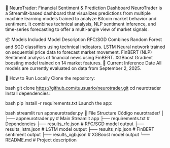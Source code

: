 🧠 NeuroTrader: Financial Sentiment & Prediction Dashboard
NeuroTrader is a Streamlit-based dashboard that visualizes predictions from multiple machine learning models trained to analyze Bitcoin market behavior and sentiment. It combines technical analysis, NLP sentiment inference, and time-series forecasting to offer a multi-angle view of market signals.

📦 Models Included
Model	Description
RFC/SGD	Combines Random Forest and SGD classifiers using technical indicators.
LSTM	Neural network trained on sequential price data to forecast market movement.
FinBERT (NLP)	Sentiment analysis of financial news using FinBERT.
XGBoost	Gradient boosting model trained on 14 market features.
📅 Current Inference Date
All models are currently evaluated on data from September 2, 2025.

🚀 How to Run Locally
Clone the repository:

bash
git clone https://github.com/tuusuario/neurotrader.git
cd neurotrader
Install dependencies:

bash
pip install -r requirements.txt
Launch the app:

bash
streamlit run appneurotrader.py
📁 File Structure
Código
neurotrader/
│
├── appneurotrader.py       # Main Streamlit app
├── requirements.txt        # Dependencies
├── results_rfc.json        # RFC/SGD model output
├── results_lstm.json       # LSTM model output
├── results_nlp.json        # FinBERT sentiment output
├── results_xgb.json        # XGBoost model output
└── README.md               # Project description
